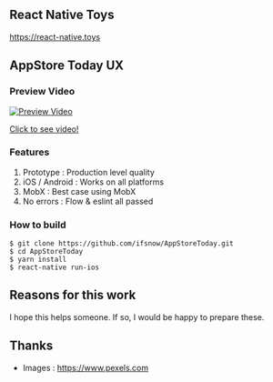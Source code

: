 ## React Native Toys
https://react-native.toys

## AppStore Today UX
### Preview Video
[![Preview Video](https://react-native.toys/project/images/appstore-today-github.png)](https://vimeo.com/324638512/df5a49c0ab)

[Click to see video!](https://vimeo.com/324638512/df5a49c0ab)

### Features
1. Prototype : Production level quality
2. iOS / Android : Works on all platforms
3. MobX : Best case using MobX
4. No errors : Flow & eslint all passed

### How to build
```shell
$ git clone https://github.com/ifsnow/AppStoreToday.git
$ cd AppStoreToday
$ yarn install
$ react-native run-ios
```

## Reasons for this work
I hope this helps someone. If so, I would be happy to prepare these.

## Thanks
- Images : https://www.pexels.com

